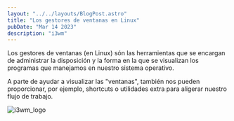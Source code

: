 ```yaml
---
layout: "../../layouts/BlogPost.astro"
title: "Los gestores de ventanas en Linux"
pubDate: "Mar 14 2023"
description: "i3wm"
---
```

Los gestores de ventanas (en Linux) són las herramientas que se encargan de administrar la disposición y la forma en la que se visualizan los programas que manejamos en nuestro sistema operativo. 

A parte de ayudar a visualizar las "ventanas", también nos pueden proporcionar, por ejemplo, shortcuts o utilidades extra para aligerar nuestro flujo de trabajo.

![i3wm_logo](../../i3wm.png)

